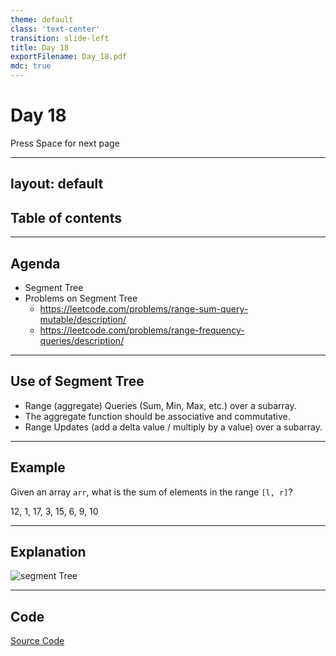 ```yaml
---
theme: default
class: 'text-center'
transition: slide-left
title: Day 18
exportFilename: Day_18.pdf
mdc: true
---
```


# Day 18


<div class="pt-13">
  <span @click="$slidev.nav.next" class="px-2 py-1 rounded cursor-pointer" flex="~ justify-center items-center gap-2" hover="bg-white bg-opacity-10">
    Press Space for next page <div class="i-carbon:arrow-right inline-block"/>
  </span>
</div>

---
layout: default
---

## Table of contents

<Toc columns=3></Toc>

---

## Agenda

- Segment Tree
- Problems on Segment Tree
  + https://leetcode.com/problems/range-sum-query-mutable/description/
  + https://leetcode.com/problems/range-frequency-queries/description/

---

## Use of Segment Tree

- Range (aggregate) Queries (Sum, Min, Max, etc.) over a subarray.
- The aggregate function should be associative and commutative.
- Range Updates (add a delta value / multiply by a value) over a subarray.

---

## Example

Given an array `arr`, what is the sum of elements in the range `[l, r]`?

12, 1, 17, 3, 15, 6, 9, 10

---

## Explanation

![segment Tree](../images/segmentTree.svg)

---

## Code

[Source Code](../../code/src/collections/SegmentTree.java)
